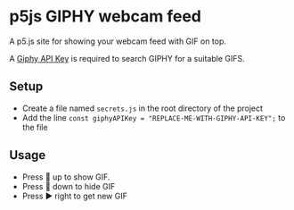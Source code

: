 # p5js GIPHY webcam feed

A p5.js site for showing your webcam feed with GIF on top. 

A [Giphy API Key](https://developers.giphy.com/docs/api/#quick-start-guide) is required to search GIPHY for a suitable GIFS.

## Setup
- Create a file named `secrets.js` in the root directory of the project 
- Add the line `const giphyAPIKey = "REPLACE-ME-WITH-GIPHY-API-KEY";` to the file

## Usage
- Press 🔼 up to show GIF.
- Press 🔽 down to hide GIF
- Press ▶️ right to get new GIF

